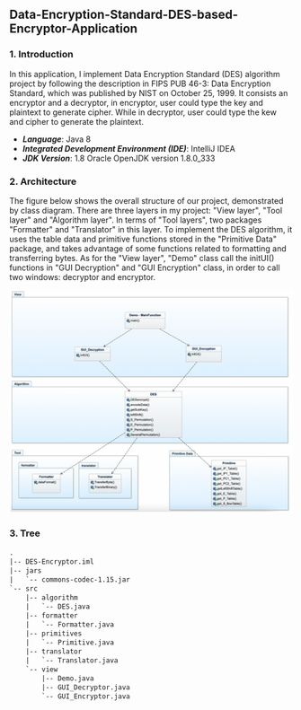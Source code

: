 ## Data-Encryption-Standard-DES-based-Encryptor-Application

### 1. Introduction
In this application, I implement Data Encryption Standard (DES) algorithm project by following the description in FIPS PUB 46-3: Data Encryption Standard, which was published by NIST on October 25, 1999. It consists an encryptor and a decryptor, in encryptor, user could type the key and plaintext to generate cipher. While in decryptor, user could type the kew and cipher to generate the plaintext.

* ***Language***: Java 8
* ***Integrated Development Environment (IDE)***: IntelliJ IDEA
* ***JDK Version***: 1.8 Oracle OpenJDK version 1.8.0_333

### 2. Architecture
The figure below shows the overall structure of our project, demonstrated by class diagram. There are three layers in my project: "View layer", "Tool layer" and "Algorithm layer". In terms of "Tool layers", two packages "Formatter" and "Translator" in this layer. To implement the DES algorithm, it uses the table data and primitive functions stored in the "Primitive Data" package, and takes advantage of some functions related to formatting and transferring bytes. As for the "View layer", "Demo" class call the initUI() functions in "GUI Decryption" and "GUI Encryption" class, in order to call two windows: decryptor and encryptor.
<div align=center><img src="https://github.com/WangHewei16/Data-Encryption-Standard-DES-based-Encryptor-Application/blob/main/Figures/achitectures.png?raw=true" width="540"/></div>

### 3. Tree
```
.
|-- DES-Encryptor.iml
|-- jars
|   `-- commons-codec-1.15.jar
`-- src
    |-- algorithm
    |   `-- DES.java
    |-- formatter
    |   `-- Formatter.java
    |-- primitives
    |   `-- Primitive.java
    |-- translator
    |   `-- Translator.java
    `-- view
        |-- Demo.java
        |-- GUI_Decryptor.java
        `-- GUI_Encryptor.java
```
